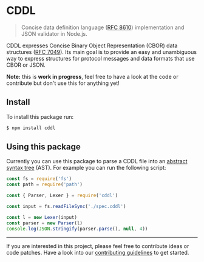CDDL
====

> Concise data definition language ([RFC 8610](https://tools.ietf.org/html/rfc8610)) implementation and JSON validator in Node.js.

CDDL expresses Concise Binary Object Representation (CBOR) data structures ([RFC 7049](https://tools.ietf.org/html/rfc7049)). Its main goal is to provide an easy and unambiguous way to express structures for protocol messages and data formats that use CBOR or JSON.

__Note:__ this is __work in progress__, feel free to have a look at the code or contribute but don't use this for anything yet!

## Install

To install this package run:

```sh
$ npm install cddl
```

## Using this package

Currently you can use this package to parse a CDDL file into an [abstract syntax tree](https://en.wikipedia.org/wiki/Abstract_syntax_tree) (AST). For example you can run the following script:

```js
const fs = require('fs')
const path = require('path')

const { Parser, Lexer } = require('cddl')

const input = fs.readFileSync('./spec.cddl')

const l = new Lexer(input)
const parser = new Parser(l)
console.log(JSON.stringify(parser.parse(), null, 4))
```

---

If you are interested in this project, please feel free to contribute ideas or code patches. Have a look into our [contributing guidelines](https://github.com/christian-bromann/cddl/blob/master/LICENSE) to get started.